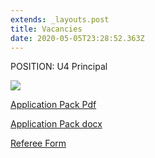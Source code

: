 ```yaml
---
extends: _layouts.post
title: Vacancies
date: 2020-05-05T23:28:52.363Z
---
```

POSITION: U4 Principal

![](https://res.cloudinary.com/ruapehu-college/image/upload/v1601876872/Ad_b5aapw.jpg)

[Application Pack Pdf](https://res.cloudinary.com/ruapehu-college/image/upload/v1601877084/Application_pack_FINAL_wynnaz.pdf)

[Application Pack docx](https://res.cloudinary.com/ruapehu-college/raw/upload/v1601877119/Application_form_FINAL_sfilyx.docx)

[Referee Form](https://res.cloudinary.com/ruapehu-college/raw/upload/v1601877150/Referee_form_FINAL_w2zxaz.docx)
